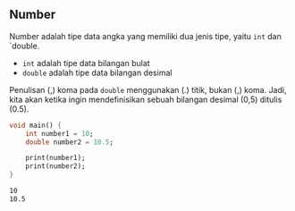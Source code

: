 ## Number

Number adalah tipe data angka yang memiliki dua jenis tipe, yaitu `int` dan `double.

- `int` adalah tipe data bilangan bulat
- `double` adalah tipe data bilangan desimal

Penulisan (,) koma pada `double` menggunakan (.) titik, bukan (,) koma. Jadi, kita akan ketika ingin mendefinisikan sebuah bilangan desimal (0,5) ditulis (0.5).

```Dart
void main() {
    int number1 = 10;
    double number2 = 10.5;

    print(number1);
    print(number2);
}
```
```sh
10
10.5
```